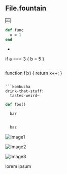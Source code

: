 ## File.fountain

:cool:

```ruby
def func
  x = 1
end
```

* ```javascript
if a === 3 {
  b = 5
}
```

```
function f(x) {
  return x++;
}
```

```kombucha
drink-that-stuff:
  tastes-weird~
```

```python
def foo()

  bar


  baz
```

![Image1](image1.png)

![Image2](/tmp/image2.png)

![Image3](http://github.com/image3.png)

lorem
ipsum
